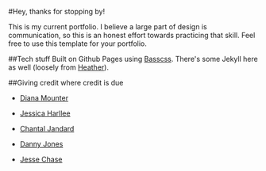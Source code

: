 
#Hey, thanks for stopping by!

This is my current portfolio. I believe a large part of design is communication, so this is an honest effort towards practicing that skill. Feel free to use this template for your portfolio.

##Tech stuff
Built on Github Pages using [Basscss](http://basscss.com). There's some Jekyll here as well (loosely from [Heather](http://jxnblk.com/Heather/)).

##Giving credit where credit is due
- [Diana Mounter](www.portfolio.broccolini.com)

- [Jessica Harllee](www.jessicaharlee.com)

- [Chantal Jandard](www.chantastique.net)

- [Danny Jones](www.yasly.com)

- [Jesse Chase](www.jessecha.se)
